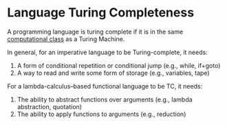 # Language Turing Completeness
A programming language is turing complete if it is in the same [computational class](http://esolangs.org/wiki/Computational_class) as a Turing Machine.

In general, for an imperative language to be Turing-complete, it needs:

1. A form of conditional repetition or conditional jump (e.g., while, if+goto)
2. A way to read and write some form of storage (e.g., variables, tape)

For a lambda-calculus–based functional language to be TC, it needs:

1. The ability to abstract functions over arguments (e.g., lambda abstraction, quotation)
2. The ability to apply functions to arguments (e.g., reduction)
